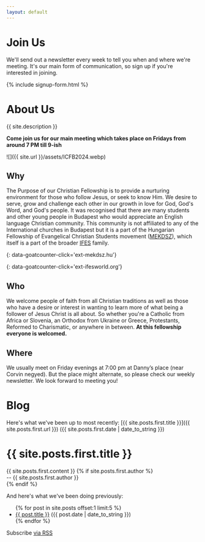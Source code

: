 ```yaml
---
layout: default
---
```


Join Us
=======

We'll send out a newsletter every week to tell you when and where we're
meeting.  It's our main form of communication, so sign up if you're
interested in joining.

{% include signup-form.html %}


About Us
========

{{ site.description }}

**Come join us for our main meeting which takes place on Fridays
from around 7 PM till 9-ish**

![]({{ site.url }}/assets/ICFB2024.webp)

Why
---
The Purpose of our Christian Fellowship is to provide a nurturing
environment for those who follow Jesus, or seek to know Him.  We desire
to serve, grow and challenge each other in our growth in love for God,
God's Word, and God's people.  It was recognised that there are many
students and other young people in Budapest who would appreciate an
English language Christian community.  This community is not affiliated
to any of the International churches in Budapest but it is a part of the
Hungarian Fellowship of Evangelical Christian Students movement
([MEKDSZ][MEKDSZ]), which itself is a part of the broader [IFES][IFES]
family.

[MEKDSZ]: http://mekdsz.hu
{: data-goatcounter-click='ext-mekdsz.hu'}

[IFES]: http://www.ifesworld.org
{: data-goatcounter-click='ext-ifesworld.org'}

Who
---
We welcome people of faith from all Christian traditions as well as
those who have a desire or interest in wanting to learn more of what
being a follower of Jesus Christ is all about.  So whether you're a
Catholic from Africa or Slovenia, an Orthodox from Ukraine or Greece,
Protestants, Reformed to Charismatic, or anywhere in between.
**At this fellowship everyone is welcomed.**

Where
-----
We usually meet on Friday evenings at 7:00 pm at Danny’s place (near Corvin negyed). But the place might alternate, so please check our weekly newsletter. We look forward to meeting you!

Blog
====

Here's what we've been up to most recently:
[{{ site.posts.first.title }}]({{ site.posts.first.url }})
({{ site.posts.first.date | date_to_string }})

<div class="blog-showcase">
	<h1>{{ site.posts.first.title }}</h1>
	{{ site.posts.first.content }}
	{% if site.posts.first.author %}
		<div class="author">-- {{ site.posts.first.author }}</div>
	{% endif %}
</div>

And here's what we've been doing previously:

<ul class="blog-list">
{% for post in site.posts offset:1 limit:5 %}
  <li><a href="{{ post.url }}">{{ post.title }}</a> ({{ post.date | date_to_string }})</li>
{% endfor %}
</ul>

<p class="rss-subscribe">Subscribe <a data-goatcounter-click="rss" href="{{ "/feed.xml" | prepend: site.baseurl }}">via RSS</a></p>
